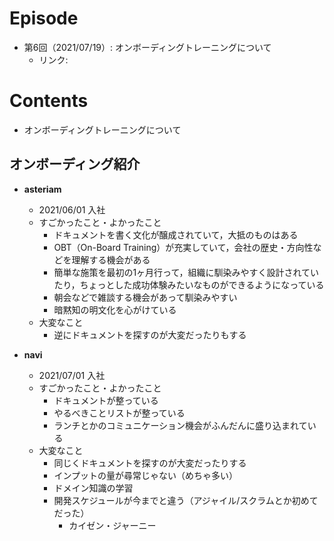 # Episode
- 第6回（2021/07/19）: オンボーディングトレーニングについて
    - リンク:　

# Contents
- オンボーディングトレーニングについて

## オンボーディング紹介
- **asteriam**
	- 2021/06/01 入社
	- すごかったこと・よかったこと
		- ドキュメントを書く文化が醸成されていて，大抵のものはある
	 	- OBT（On-Board Training）が充実していて，会社の歴史・方向性などを理解する機会がある
	 	- 簡単な施策を最初の1ヶ月行って，組織に馴染みやすく設計されていたり，ちょっとした成功体験みたいなものができるようになっている
	 	- 朝会などで雑談する機会があって馴染みやすい
	 	- 暗黙知の明文化を心がけている
	- 大変なこと
		- 逆にドキュメントを探すのが大変だったりもする
	
- **navi**
	- 2021/07/01 入社
 	- すごかったこと・よかったこと
 		- ドキュメントが整っている
 		- やるべきことリストが整っている
 		- ランチとかのコミュニケーション機会がふんだんに盛り込まれている
 	- 大変なこと
 		- 同じくドキュメントを探すのが大変だったりする
 		- インプットの量が尋常じゃない（めちゃ多い）
 		- ドメイン知識の学習
 		- 開発スケジュールが今までと違う（アジャイル/スクラムとか初めてだった）
 			- カイゼン・ジャーニー
